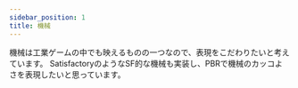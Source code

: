 ```yaml
---
sidebar_position: 1
title: 機械
---
```


機械は工業ゲームの中でも映えるものの一つなので、表現をこだわりたいと考えています。
SatisfactoryのようなSF的な機械も実装し、PBRで機械のカッコよさを表現したいと思っています。

